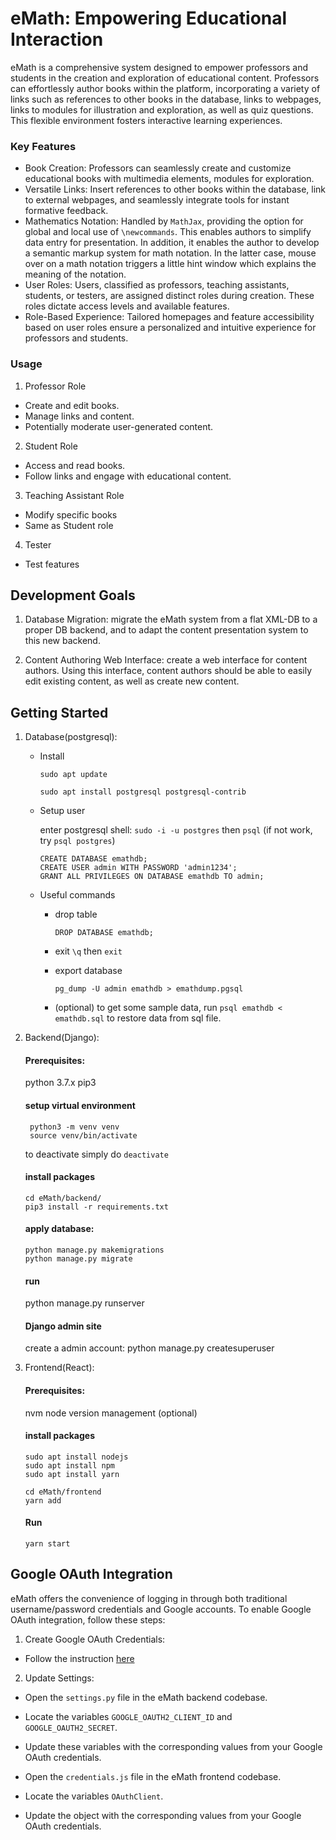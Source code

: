 # eMath: Empowering Educational Interaction

eMath is a comprehensive system designed to empower professors and students in the creation and exploration of educational content. Professors can effortlessly author books within the platform, incorporating a variety of links such as references to other books in the database, links to webpages, links to modules for illustration and exploration, as well as quiz questions. This flexible environment fosters interactive learning experiences.

### Key Features

- Book Creation: Professors can seamlessly create and customize educational books with multimedia elements, modules for exploration.
- Versatile Links: Insert references to other books within the database, link to external webpages, and seamlessly integrate tools for instant formative feedback.
- Mathematics Notation: Handled by `MathJax`, providing the option for global and local use of `\newcommands`. This enables authors to simplify data entry for presentation. In addition, it enables the author to develop a semantic markup system for math notation. In the latter case, mouse over on a math notation triggers a little hint window which explains the meaning of the notation.
- User Roles: Users, classified as professors, teaching assistants, students, or testers, are assigned distinct roles during creation. These roles dictate access levels and available features.
- Role-Based Experience: Tailored homepages and feature accessibility based on user roles ensure a personalized and intuitive experience for professors and students.

### Usage

1. Professor Role

- Create and edit books.
- Manage links and content.
- Potentially moderate user-generated content.

2. Student Role

- Access and read books.
- Follow links and engage with educational content.

3. Teaching Assistant Role

- Modify specific books
- Same as Student role
  
4. Tester

- Test features


## Development Goals

1. Database Migration: migrate the eMath system from a flat XML-DB to a proper DB backend, and to adapt the content presentation system to this new backend.

2. Content Authoring Web Interface: create a web interface for content authors. Using this interface, content authors should be able to easily edit existing content, as well as create new content.

## Getting Started

1. Database(postgresql):

   - Install

     `sudo apt update`

     `sudo apt install postgresql postgresql-contrib`

   - Setup user

     enter postgresql shell: `sudo -i -u postgres` then `psql` (if not work, try `psql postgres`)

     ```
     CREATE DATABASE emathdb;
     CREATE USER admin WITH PASSWORD 'admin1234';
     GRANT ALL PRIVILEGES ON DATABASE emathdb TO admin;
     ```

   - Useful commands

     - drop table

       ```
       DROP DATABASE emathdb;
       ```

     - exit
       `\q` then `exit`

     - export database

       ```
       pg_dump -U admin emathdb > emathdump.pgsql
       ```

     - (optional) to get some sample data,
       run `psql emathdb < emathdb.sql` to restore data from sql file.

2. Backend(Django):

   #### Prerequisites:

   python 3.7.x
   pip3

   #### setup virtual environment

   ```
    python3 -m venv venv
    source venv/bin/activate
   ```

   to deactivate simply do `deactivate`

   #### install packages

   ```
   cd eMath/backend/
   pip3 install -r requirements.txt

   ```

   #### apply database:

   ```
   python manage.py makemigrations
   python manage.py migrate
   ```

   #### run

   python manage.py runserver

   #### Django admin site

   create a admin account:
   python manage.py createsuperuser

3. Frontend(React):

   #### Prerequisites:

   nvm node version management (optional)

   #### install packages

   ```
   sudo apt install nodejs
   sudo apt install npm
   sudo apt install yarn

   cd eMath/frontend
   yarn add
   ```

   #### Run

   ```
   yarn start
   ```

## Google OAuth Integration

eMath offers the convenience of logging in through both traditional username/password credentials and Google accounts. To enable Google OAuth integration, follow these steps:

1. Create Google OAuth Credentials:
   
- Follow the instruction [here](https://developers.google.com/fit/android/get-api-key)

2. Update Settings:

- Open the `settings.py` file in the eMath backend codebase.
- Locate the variables `GOOGLE_OAUTH2_CLIENT_ID` and `GOOGLE_OAUTH2_SECRET`.
- Update these variables with the corresponding values from your Google OAuth credentials.

- Open the `credentials.js` file in the eMath frontend codebase.
- Locate the variables `OAuthClient`.
- Update the object with the corresponding values from your Google OAuth credentials.
